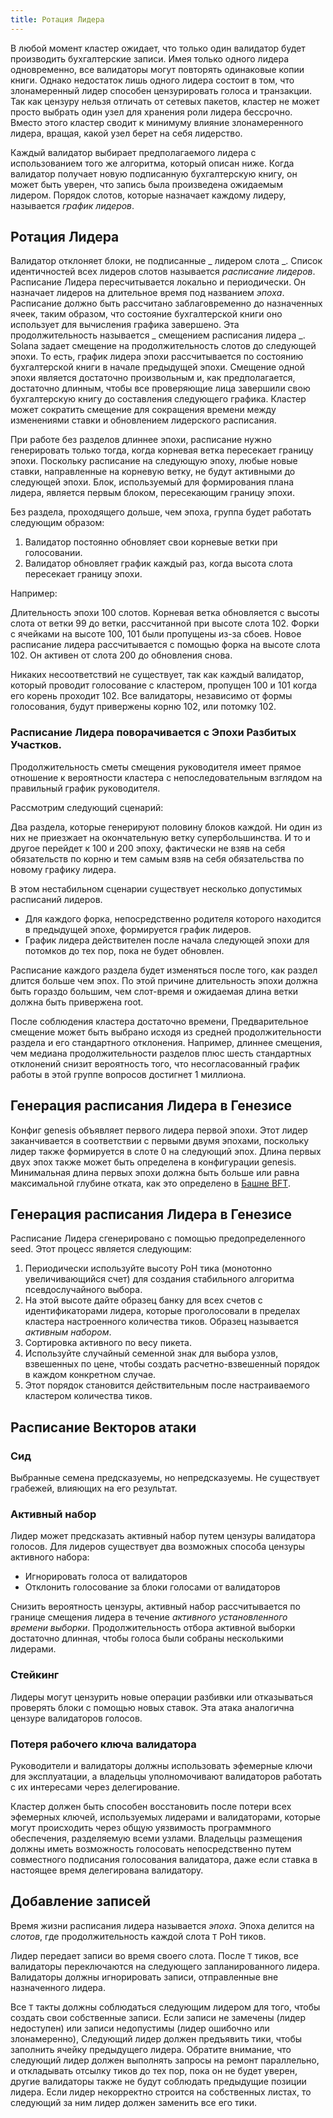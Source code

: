 ```yaml
---
title: Ротация Лидера
---
```


В любой момент кластер ожидает, что только один валидатор будет производить бухгалтерские записи. Имея только одного лидера одновременно, все валидаторы могут повторять одинаковые копии книги. Однако недостаток лишь одного лидера состоит в том, что злонамеренный лидер способен цензурировать голоса и транзакции. Так как цензуру нельзя отличать от сетевых пакетов, кластер не может просто выбрать один узел для хранения роли лидера бессрочно. Вместо этого кластер сводит к минимуму влияние злонамеренного лидера, вращая, какой узел берет на себя лидерство.

Каждый валидатор выбирает предполагаемого лидера с использованием того же алгоритма, который описан ниже. Когда валидатор получает новую подписанную бухгалтерскую книгу, он может быть уверен, что запись была произведена ожидаемым лидером. Порядок слотов, которые назначает каждому лидеру, называется _график лидеров_.

## Ротация Лидера

Валидатор отклоняет блоки, не подписанные _ лидером слота _. Список идентичностей всех лидеров слотов называется _расписание лидеров_. Расписание Лидера пересчитывается локально и периодически. Он назначает лидеров на длительное время под названием _эпоха_. Расписание должно быть рассчитано заблаговременно до назначенных ячеек, таким образом, что состояние бухгалтерской книги оно использует для вычисления графика завершено. Эта продолжительность называется _ смещением расписания лидера _. Solana задает смещение на продолжительность слотов до следующей эпохи. То есть, график лидера эпохи рассчитывается по состоянию бухгалтерской книги в начале предыдущей эпохи. Смещение одной эпохи является достаточно произвольным и, как предполагается, достаточно длинным, чтобы все проверяющие лица завершили свою бухгалтерскую книгу до составления следующего графика. Кластер может сократить смещение для сокращения времени между изменениями ставки и обновлением лидерского расписания.

При работе без разделов длиннее эпохи, расписание нужно генерировать только тогда, когда корневая ветка пересекает границу эпохи. Поскольку расписание на следующую эпоху, любые новые ставки, направленные на корневую ветку, не будут активными до следующей эпохи. Блок, используемый для формирования плана лидера, является первым блоком, пересекающим границу эпохи.

Без раздела, проходящего дольше, чем эпоха, группа будет работать следующим образом:

1. Валидатор постоянно обновляет свои корневые ветки при голосовании.
2. Валидатор обновляет график каждый раз, когда высота слота пересекает границу эпохи.

Например:

Длительность эпохи 100 слотов. Корневая ветка обновляется с высоты слота от ветки 99 до ветки, рассчитанной при высоте слота 102. Форки с ячейками на высоте 100, 101 были пропущены из-за сбоев. Новое расписание лидера рассчитывается с помощью форка на высоте слота 102. Он активен от слота 200 до обновления снова.

Никаких несоответствий не существует, так как каждый валидатор, который проводит голосование с кластером, пропущен 100 и 101 когда его корень проходит 102. Все валидаторы, независимо от формы голосования, будут привержены корню 102, или потомку 102.

### Расписание Лидера поворачивается с Эпохи Разбитых Участков.

Продолжительность сметы смещения руководителя имеет прямое отношение к вероятности кластера с непоследовательным взглядом на правильный график руководителя.

Рассмотрим следующий сценарий:

Два раздела, которые генерируют половину блоков каждой. Ни один из них не приезжает на окончательную ветку супербольшинства. И то и другое перейдет к 100 и 200 эпоху, фактически не взяв на себя обязательств по корню и тем самым взяв на себя обязательства по новому графику лидера.

В этом нестабильном сценарии существует несколько допустимых расписаний лидеров.

- Для каждого форка, непосредственно родителя которого находится в предыдущей эпохе, формируется график лидеров.
- График лидера действителен после начала следующей эпохи для потомков до тех пор, пока не будет обновлен.

Расписание каждого раздела будет изменяться после того, как раздел длится больше чем эпох. По этой причине длительность эпохи должна быть гораздо большим, чем слот-время и ожидаемая длина ветки должна быть привержена root.

После соблюдения кластера достаточно времени, Предварительное смещение может быть выбрано исходя из средней продолжительности раздела и его стандартного отклонения. Например, длиннее смещения, чем медиана продолжительности разделов плюс шесть стандартных отклонений снизит вероятность того, что несогласованный график работы в этой группе вопросов достигнет 1 миллиона.

## Генерация расписания Лидера в Генезисе

Конфиг genesis объявляет первого лидера первой эпохи. Этот лидер заканчивается в соответствии с первыми двумя эпохами, поскольку лидер также формируется в слоте 0 на следующий эпох. Длина первых двух эпох также может быть определена в конфигурации genesis. Минимальная длина первых эпохи должна быть больше или равна максимальной глубине отката, как это определено в [Башне BFT](../implemented-proposals/tower-bft.md).

## Генерация расписания Лидера в Генезисе

Расписание Лидера сгенерировано с помощью предопределенного seed. Этот процесс является следующим:

1. Периодически используйте высоту РоН тика \(монотонно увеличивающийся счет\) для создания стабильного алгоритма псевдослучайного выбора.
2. На этой высоте дайте образец банку для всех счетов с идентификаторами лидера, которые проголосовали в пределах кластера настроенного количества тиков. Образец называется _активным набором_.
3. Сортировка активного по весу пикета.
4. Используйте случайный семенной знак для выбора узлов, взвешенных по цене, чтобы создать расчетно-взвешенный порядок в каждом конкретном случае.
5. Этот порядок становится действительным после настраиваемого кластером количества тиков.

## Расписание Векторов атаки

### Сид

Выбранные семена предсказуемы, но непредсказуемы. Не существует грабежей, влияющих на его результат.

### Активный набор

Лидер может предсказать активный набор путем цензуры валидатора голосов. Для лидеров существует два возможных способа цензуры активного набора:

- Игнорировать голоса от валидаторов
- Отклонить голосование за блоки голосами от валидаторов

Снизить вероятность цензуры, активный набор рассчитывается по границе смещения лидера в течение _активного установленного времени выборки_. Продолжительность отбора активной выборки достаточно длинная, чтобы голоса были собраны несколькими лидерами.

### Стейкинг

Лидеры могут цензурить новые операции разбивки или отказываться проверять блоки с помощью новых ставок. Эта атака аналогична цензуре валидаторов голосов.

### Потеря рабочего ключа валидатора

Руководители и валидаторы должны использовать эфемерные ключи для эксплуатации, а владельцы уполномочивают валидаторов работать с их интересами через делегирование.

Кластер должен быть способен восстановить после потери всех эфемерных ключей, используемых лидерами и валидаторами, которые могут происходить через общую уязвимость программного обеспечения, разделяемую всеми узлами. Владельцы размещения должны иметь возможность голосовать непосредственно путем совместного подписания голосования валидатора, даже если ставка в настоящее время делегирована валидатору.

## Добавление записей

Время жизни расписания лидера называется _эпоха_. Эпоха делится на _слотов_, где продолжительность каждой слота `T` РоН тиков.

Лидер передает записи во время своего слота. После `Т` тиков, все валидаторы переключаются на следующего запланированного лидера. Валидаторы должны игнорировать записи, отправленные вне назначенного лидера.

Все `T` такты должны соблюдаться следующим лидером для того, чтобы создать свои собственные записи. Если записи не замечены \(лидер недоступен\) или записи недопустимы \(лидер ошибочно или злонамеренно\), Следующий лидер должен предъявить тики, чтобы заполнить ячейку предыдущего лидера. Обратите внимание, что следующий лидер должен выполнять запросы на ремонт параллельно, и откладывать отсылку тиков до тех пор, пока он не будет уверен, другие валидаторы также не будут соблюдать предыдущие позиции лидера. Если лидер некорректно строится на собственных листах, то следующий за ним лидер должен заменить все его тики.
